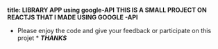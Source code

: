 ****title: LIBRARY APP using google-API****
**THIS IS A SMALL PROJECT ON REACTJS THAT I MADE USING GOOGLE -API**
* Please enjoy the code and give your  feedback or participate on this projet *
***THANKS***




